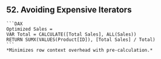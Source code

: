 ## 52. **Avoiding Expensive Iterators**  
    ```DAX
    Optimized Sales = 
    VAR Total = CALCULATE([Total Sales], ALL(Sales))
    RETURN SUMX(VALUES(Product[ID]), [Total Sales] / Total)
    ```
    *Minimizes row context overhead with pre-calculation.*
